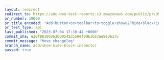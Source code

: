 ```yaml
---
layout: redirect
redirect_to: https://a8c-woo-test-reports.s3.amazonaws.com/public/pr/39090/api/index.html
pr_number: 39090
pr_title_encoded: "Add+button+on+toolbar+to+toggle+show%2Fhide+block+inspector"
pr_test_type: api
last_published: "2023-07-04 17:30:44 +0000"
commit_sha: e20f88306062b00542d569ef0d63603ee9e36175
commit_message: "Move changelog"
branch_name: add/show-hide-block-inspector
passed: true
---
```

